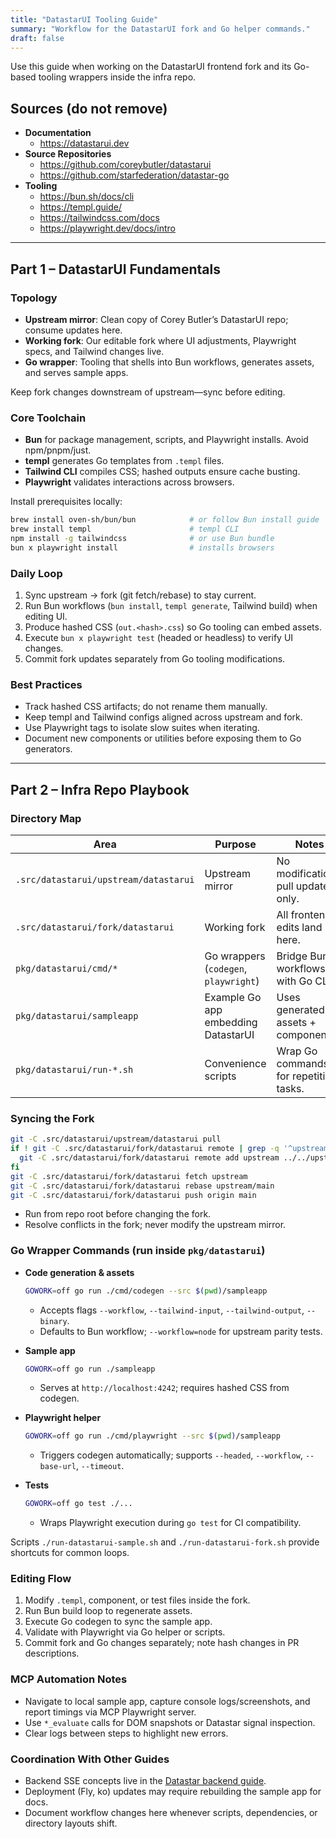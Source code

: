```yaml
---
title: "DatastarUI Tooling Guide"
summary: "Workflow for the DatastarUI fork and Go helper commands."
draft: false
---
```


Use this guide when working on the DatastarUI frontend fork and its Go-based tooling wrappers inside the infra repo.

## Sources (do not remove)
- **Documentation**
  - https://datastarui.dev
- **Source Repositories**
  - https://github.com/coreybutler/datastarui
  - https://github.com/starfederation/datastar-go
- **Tooling**
  - https://bun.sh/docs/cli
  - https://templ.guide/
  - https://tailwindcss.com/docs
  - https://playwright.dev/docs/intro

---

## Part 1 – DatastarUI Fundamentals

### Topology
- **Upstream mirror**: Clean copy of Corey Butler’s DatastarUI repo; consume updates here.
- **Working fork**: Our editable fork where UI adjustments, Playwright specs, and Tailwind changes live.
- **Go wrapper**: Tooling that shells into Bun workflows, generates assets, and serves sample apps.

Keep fork changes downstream of upstream—sync before editing.

### Core Toolchain
- **Bun** for package management, scripts, and Playwright installs. Avoid npm/pnpm/just.
- **templ** generates Go templates from `.templ` files.
- **Tailwind CLI** compiles CSS; hashed outputs ensure cache busting.
- **Playwright** validates interactions across browsers.

Install prerequisites locally:
```bash
brew install oven-sh/bun/bun            # or follow Bun install guide
brew install templ                      # templ CLI
npm install -g tailwindcss              # or use Bun bundle
bun x playwright install                # installs browsers
```

### Daily Loop
1. Sync upstream → fork (git fetch/rebase) to stay current.
2. Run Bun workflows (`bun install`, `templ generate`, Tailwind build) when editing UI.
3. Produce hashed CSS (`out.<hash>.css`) so Go tooling can embed assets.
4. Execute `bun x playwright test` (headed or headless) to verify UI changes.
5. Commit fork updates separately from Go tooling modifications.

### Best Practices
- Track hashed CSS artifacts; do not rename them manually.
- Keep templ and Tailwind configs aligned across upstream and fork.
- Use Playwright tags to isolate slow suites when iterating.
- Document new components or utilities before exposing them to Go generators.

---

## Part 2 – Infra Repo Playbook

### Directory Map
| Area | Purpose | Notes |
| ---- | ------- | ----- |
| `.src/datastarui/upstream/datastarui` | Upstream mirror | No modifications; pull updates only. |
| `.src/datastarui/fork/datastarui` | Working fork | All frontend edits land here. |
| `pkg/datastarui/cmd/*` | Go wrappers (`codegen`, `playwright`) | Bridge Bun workflows with Go CLIs. |
| `pkg/datastarui/sampleapp` | Example Go app embedding DatastarUI | Uses generated assets + components. |
| `pkg/datastarui/run-*.sh` | Convenience scripts | Wrap Go commands for repetitive tasks. |

### Syncing the Fork
```bash
git -C .src/datastarui/upstream/datastarui pull
if ! git -C .src/datastarui/fork/datastarui remote | grep -q '^upstream$'; then
  git -C .src/datastarui/fork/datastarui remote add upstream ../../upstream/datastarui
fi
git -C .src/datastarui/fork/datastarui fetch upstream
git -C .src/datastarui/fork/datastarui rebase upstream/main
git -C .src/datastarui/fork/datastarui push origin main
```
- Run from repo root before changing the fork.
- Resolve conflicts in the fork; never modify the upstream mirror.

### Go Wrapper Commands (run inside `pkg/datastarui`)
- **Code generation & assets**
  ```bash
  GOWORK=off go run ./cmd/codegen --src $(pwd)/sampleapp
  ```
  - Accepts flags `--workflow`, `--tailwind-input`, `--tailwind-output`, `--binary`.
  - Defaults to Bun workflow; `--workflow=node` for upstream parity tests.

- **Sample app**
  ```bash
  GOWORK=off go run ./sampleapp
  ```
  - Serves at `http://localhost:4242`; requires hashed CSS from codegen.

- **Playwright helper**
  ```bash
  GOWORK=off go run ./cmd/playwright --src $(pwd)/sampleapp
  ```
  - Triggers codegen automatically; supports `--headed`, `--workflow`, `--base-url`, `--timeout`.

- **Tests**
  ```bash
  GOWORK=off go test ./...
  ```
  - Wraps Playwright execution during `go test` for CI compatibility.

Scripts `./run-datastarui-sample.sh` and `./run-datastarui-fork.sh` provide shortcuts for common loops.

### Editing Flow
1. Modify `.templ`, component, or test files inside the fork.
2. Run Bun build loop to regenerate assets.
3. Execute Go codegen to sync the sample app.
4. Validate with Playwright via Go helper or scripts.
5. Commit fork and Go changes separately; note hash changes in PR descriptions.

### MCP Automation Notes
- Navigate to local sample app, capture console logs/screenshots, and report timings via MCP Playwright server.
- Use `*_evaluate` calls for DOM snapshots or Datastar signal inspection.
- Clear logs between steps to highlight new errors.

### Coordination With Other Guides
- Backend SSE concepts live in the [Datastar backend guide](../datastar/).
- Deployment (Fly, ko) updates may require rebuilding the sample app for docs.
- Document workflow changes here whenever scripts, dependencies, or directory layouts shift.
